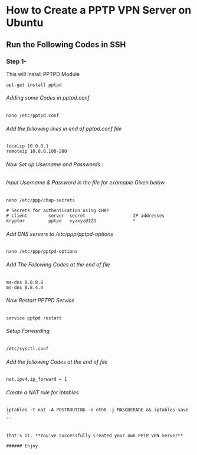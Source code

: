 # How to Create a PPTP VPN Server on Ubuntu

## Run the Following Codes in SSH
### Step 1-
This will install PPTPD Module

`apt-get install pptpd`

###### Adding some Codes in pptpd.conf

`nano /etc/pptpd.conf`

###### Add the following lines in end of pptpd.conf file
```
localip 10.0.0.1
remoteip 10.0.0.100-200
```

###### Now Set up Username and Passwords : 
###### Input Username & Password in the file for exampple Given below

```
nano /etc/ppp/chap-secrets 
```
```
# Secrets for authentication using CHAP
# client        server  secret                  IP addresses
kryptor         pptpd   xyzxyz@123              *

```
###### Add DNS servers to /etc/ppp/pptpd-options

```
nano /etc/ppp/pptpd-options
```
###### Add The Following Codes at the end of file
```
ms-dns 8.8.8.8
ms-dns 8.8.4.4
```
###### Now Restart PPTPD Service

```
service pptpd restart

```
###### Setup Forwarding

```
/etc/sysctl.conf
```
###### Add the following Codes at the end of file
```
net.ipv4.ip_forward = 1
```
###### Create a NAT rule for iptables
```
iptables -t nat -A POSTROUTING -o eth0 -j MASQUERADE && iptables-save
`
``


That's it. **You've successfully Created your own PPTP VPN Server**

###### Enjoy
